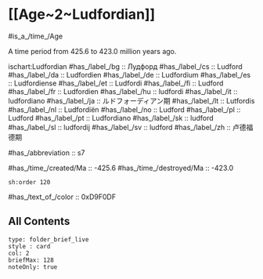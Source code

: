 # [[Age~2~Ludfordian]] 

#is_a_/time_/Age 

A time period from 425.6 to 423.0 million years ago. 

ischart:Ludfordian
#has_/label_/bg  :: Лудфорд
#has_/label_/cs  :: Ludford
#has_/label_/da  :: Ludfordien
#has_/label_/de  :: Ludfordium
#has_/label_/es  :: Ludfordiense
#has_/label_/et  :: Ludfordi
#has_/label_/fi  :: Ludford
#has_/label_/fr  :: Ludfordien
#has_/label_/hu  :: ludfordi
#has_/label_/it  :: ludfordiano
#has_/label_/ja  :: ルドフォーディアン期
#has_/label_/lt  :: Lutfordis
#has_/label_/nl  :: Ludfordiën
#has_/label_/no  :: Ludford
#has_/label_/pl  :: Ludford
#has_/label_/pt  :: Ludfordiano
#has_/label_/sk  :: ludford
#has_/label_/sl  :: ludfordij
#has_/label_/sv  :: ludford
#has_/label_/zh  :: 卢德福德期

#has_/abbreviation :: s7

#has_/time_/created/Ma :: -425.6 
#has_/time_/destroyed/Ma :: -423.0 

    sh:order 120 

#has_/text_of_/color :: 0xD9F0DF

## All Contents

```ccard
type: folder_brief_live
style : card
col: 2
briefMax: 128
noteOnly: true
```


